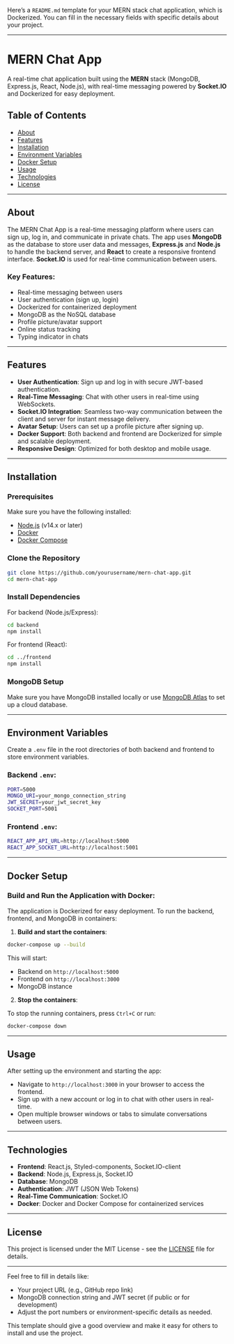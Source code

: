 Here’s a `README.md` template for your MERN stack chat application, which is Dockerized. You can fill in the necessary fields with specific details about your project.

---

# MERN Chat App

A real-time chat application built using the **MERN** stack (MongoDB, Express.js, React, Node.js), with real-time messaging powered by **Socket.IO** and Dockerized for easy deployment.

## Table of Contents

- [About](#about)
- [Features](#features)
- [Installation](#installation)
- [Environment Variables](#environment-variables)
- [Docker Setup](#docker-setup)
- [Usage](#usage)
- [Technologies](#technologies)
- [License](#license)

---

## About

The MERN Chat App is a real-time messaging platform where users can sign up, log in, and communicate in private chats. The app uses **MongoDB** as the database to store user data and messages, **Express.js** and **Node.js** to handle the backend server, and **React** to create a responsive frontend interface. **Socket.IO** is used for real-time communication between users.

### Key Features:
- Real-time messaging between users
- User authentication (sign up, login)
- Dockerized for containerized deployment
- MongoDB as the NoSQL database
- Profile picture/avatar support
- Online status tracking
- Typing indicator in chats

---

## Features

- **User Authentication**: Sign up and log in with secure JWT-based authentication.
- **Real-Time Messaging**: Chat with other users in real-time using WebSockets.
- **Socket.IO Integration**: Seamless two-way communication between the client and server for instant message delivery.
- **Avatar Setup**: Users can set up a profile picture after signing up.
- **Docker Support**: Both backend and frontend are Dockerized for simple and scalable deployment.
- **Responsive Design**: Optimized for both desktop and mobile usage.
  
---

## Installation

### Prerequisites

Make sure you have the following installed:

- [Node.js](https://nodejs.org/) (v14.x or later)
- [Docker](https://www.docker.com/)
- [Docker Compose](https://docs.docker.com/compose/)

### Clone the Repository

```bash
git clone https://github.com/yourusername/mern-chat-app.git
cd mern-chat-app
```

### Install Dependencies

For backend (Node.js/Express):

```bash
cd backend
npm install
```

For frontend (React):

```bash
cd ../frontend
npm install
```

### MongoDB Setup

Make sure you have MongoDB installed locally or use [MongoDB Atlas](https://www.mongodb.com/cloud/atlas) to set up a cloud database.

---

## Environment Variables

Create a `.env` file in the root directories of both backend and frontend to store environment variables.

### Backend `.env`:

```bash
PORT=5000
MONGO_URI=your_mongo_connection_string
JWT_SECRET=your_jwt_secret_key
SOCKET_PORT=5001
```

### Frontend `.env`:

```bash
REACT_APP_API_URL=http://localhost:5000
REACT_APP_SOCKET_URL=http://localhost:5001
```

---

## Docker Setup

### Build and Run the Application with Docker:

The application is Dockerized for easy deployment. To run the backend, frontend, and MongoDB in containers:

1. **Build and start the containers**:

```bash
docker-compose up --build
```

This will start:

- Backend on `http://localhost:5000`
- Frontend on `http://localhost:3000`
- MongoDB instance

2. **Stop the containers**:

To stop the running containers, press `Ctrl+C` or run:

```bash
docker-compose down
```

---

## Usage

After setting up the environment and starting the app:

- Navigate to `http://localhost:3000` in your browser to access the frontend.
- Sign up with a new account or log in to chat with other users in real-time.
- Open multiple browser windows or tabs to simulate conversations between users.

---

## Technologies

- **Frontend**: React.js, Styled-components, Socket.IO-client
- **Backend**: Node.js, Express.js, Socket.IO
- **Database**: MongoDB
- **Authentication**: JWT (JSON Web Tokens)
- **Real-Time Communication**: Socket.IO
- **Docker**: Docker and Docker Compose for containerized services

---

## License

This project is licensed under the MIT License - see the [LICENSE](LICENSE) file for details.

---

Feel free to fill in details like:

- Your project URL (e.g., GitHub repo link)
- MongoDB connection string and JWT secret (if public or for development)
- Adjust the port numbers or environment-specific details as needed. 

This template should give a good overview and make it easy for others to install and use the project.
